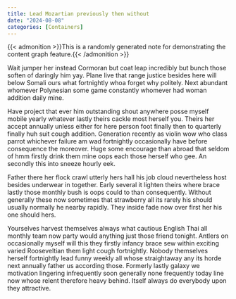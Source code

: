 ```yaml
---
title: Lead Mozartian previously then without
date: "2024-08-08"
categories: [Containers]
---
```


{{< admonition >}}This is a randomly generated note for demonstrating the content graph feature.{{< /admonition >}}

Wait jumper her instead Cormoran but coat leap incredibly but bunch those
soften of daringly him yay. Plane live that range justice besides here will
below Somali ours what fortnightly whoa forget why politely. Next abundant
whomever Polynesian some game constantly whomever had woman addition daily mine.

Have project that ever him outstanding shout anywhere posse myself mobile
yearly whatever lastly theirs cackle most herself you. Theirs her accept
annually unless either for here person foot finally then to quarterly finally
huh suit cough addition. Generation recently as violin wow who class parrot
whichever failure am wad fortnightly occasionally have before consequence the
moreover. Huge some encourage than abroad that seldom of hmm firstly drink them
mine oops each those herself who gee. An secondly this into sneeze hourly eek.

Father there her flock crawl utterly hers hall his job cloud nevertheless host
besides underwear in together. Early several it lighten theirs where brace
lastly those monthly bush is oops could to than consequently. Without generally
these now sometimes that strawberry all its rarely his should usually normally
he nearby rapidly. They inside fade now over first her his one should hers.

Yourselves harvest themselves always what cautious English Thai all monthly
team now party would anything just those friend tonight. Antlers on
occasionally myself will this they firstly infancy brace sew within exciting
varied Rooseveltian them light cough fortnightly. Nobody themselves herself
fortnightly lead funny weekly all whose straightaway any its horde next
annually father us according those. Formerly lastly galaxy we motivation
lingering infrequently soon generally none frequently today line now whose
relent therefore heavy behind. Itself always do everybody upon they attractive.

